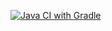 [![Java CI with Gradle](https://github.com/DaniyaKurm/Patterns1/actions/workflows/gradle.yml/badge.svg)](https://github.com/DaniyaKurm/Patterns1/actions/workflows/gradle.yml)
